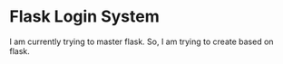 # Flask Login System

I am currently trying to master flask. So, I am trying to create based on flask.